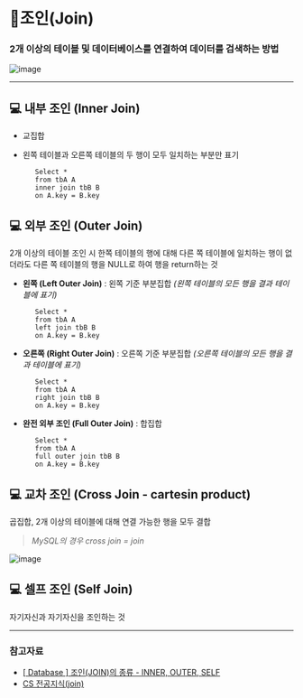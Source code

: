 # 📌조인(Join)


### 2개 이상의 테이블 및 데이터베이스를 연결하여 데이터를 검색하는 방법


![image](https://user-images.githubusercontent.com/63834758/210499661-0acdcc03-c305-4d82-a72a-36be52a2764c.png)


<hr>

## 💻 내부 조인 (Inner Join)
- 교집합
- 왼쪽 테이블과 오른쪽 테이블의 두 행이 모두 일치하는 부분만 표기

         Select * 
         from tbA A
         inner join tbB B 
         on A.key = B.key



## 💻 외부 조인 (Outer Join)
2개 이상의 테이블 조인 시 한쪽 테이블의 행에 대해 
다른 쪽 테이블에 일치하는 행이 없더라도 
다른 쪽 테이블의 행을 NULL로 하여 행을 return하는 것


- **왼쪽 (Left Outer Join)** : 왼쪽 기준 부분집합 _(왼쪽 테이블의 모든 행을 결과 테이블에 표기)_

         Select * 
         from tbA A
         left join tbB B 
         on A.key = B.key


- **오른쪽 (Right Outer Join)** : 오른쪽 기준 부분집합 _(오른쪽 테이블의 모든 행을 결과 테이블에 표기)_
    
         Select * 
         from tbA A
         right join tbB B 
         on A.key = B.key
    
    

- **완전 외부 조인 (Full Outer Join)** : 합집합

         Select * 
         from tbA A
         full outer join tbB B 
         on A.key = B.key

    
## 💻 교차 조인 (Cross Join - cartesin product)
곱집합, 2개 이상의 테이블에 대해 연결 가능한 행을 모두 결합

> _MySQL의 경우 cross join = join_

![image](https://user-images.githubusercontent.com/63834758/210502688-9143d802-27ad-4946-9b2d-0e1183d5b9de.png)


    
## 💻 셀프 조인 (Self Join)
자기자신과 자기자신을 조인하는 것



<hr>

### 참고자료

- [[ Database ] 조인(JOIN)의 종류 - INNER, OUTER, SELF](https://jungeun960.tistory.com/165)
- [CS 전공지식(join)](https://velog.io/@pjh1011409/CS-%EC%A0%84%EA%B3%B5%EC%A7%80%EC%8B%9Djoin)
